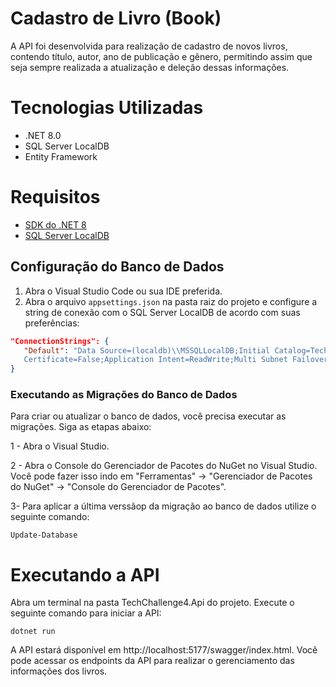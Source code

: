 # Cadastro de Livro (Book)

A API foi desenvolvida para realização de cadastro de novos livros, contendo título, autor, ano de publicação e gênero, permitindo assim que seja sempre realizada a atualização e deleção dessas informações. 
 
# Tecnologias Utilizadas

- .NET 8.0
- SQL Server LocalDB
- Entity Framework

# Requisitos

- [SDK do .NET 8](https://dotnet.microsoft.com/download/dotnet/8.0)
- [SQL Server LocalDB](https://docs.microsoft.com/en-us/sql/database-engine/configure-windows/sql-server-express-localdb)


## Configuração do Banco de Dados

1. Abra o Visual Studio Code ou sua IDE preferida.
2. Abra o arquivo `appsettings.json` na pasta raiz do projeto e configure a string de conexão com o SQL Server LocalDB de acordo com suas preferências:

```json
"ConnectionStrings": {
   "Default": "Data Source=(localdb)\\MSSQLLocalDB;Initial Catalog=TechChallenge;Integrated Security=True;Connect Timeout=30;Encrypt=False;Trust Server             
   Certificate=False;Application Intent=ReadWrite;Multi Subnet Failover=False"
}
```

### Executando as Migrações do Banco de Dados
Para criar ou atualizar o banco de dados, você precisa executar as migrações. Siga as etapas abaixo:

1 - Abra o Visual Studio.

2 - Abra o Console do Gerenciador de Pacotes do NuGet no Visual Studio. Você pode fazer isso indo em "Ferramentas" -> "Gerenciador de Pacotes do NuGet" -> "Console do Gerenciador de Pacotes".

3- Para aplicar a última verssãop da migração ao banco de dados utilize o seguinte comando:

```
Update-Database
```

# Executando a API
Abra um terminal na pasta TechChallenge4.Api do projeto. Execute o seguinte comando para iniciar a API:

```
dotnet run
```

A API estará disponível em http://localhost:5177/swagger/index.html. Você pode acessar os endpoints da API para realizar o gerenciamento das informações dos livros.

